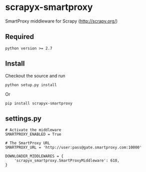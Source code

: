 # scrapyx-smartproxy

SmartProxy middleware for Scrapy (http://scrapy.org/)

Required
--------

    python version >= 2.7


Install
--------

Checkout the source and run

    python setup.py install

Or

    pip install scrapyx-smartproxy


settings.py
-----------

    # Activate the middleware
    SMARTPROXY_ENABLED = True
    
    # The SmartProxy URL
    SMARTPROXY_URL = 'http://user:pass@gate.smartproxy.com:10000'

    DOWNLOADER_MIDDLEWARES = {
        'scrapyx_smartproxy.SmartProxyMiddleware': 610,
    }
